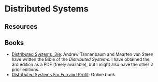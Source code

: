 Distributed Systems
===================

Resources
---------

Books
-----

 - [Distributed Systems, 3/e](https://www.distributed-systems.net/index.php/books/distributed-systems-3rd-edition-2017/):
   Andrew Tannenbaum and Maarten van Steen have written the Bible of the _Distributed Systems_.
   I have obtained the 3rd edition as a PDF (freely available), but I might also have the other
   2 prior editions.
 - [Distributed Systems For Fun and Profit](http://book.mixu.net/distsys/):
   Online book
